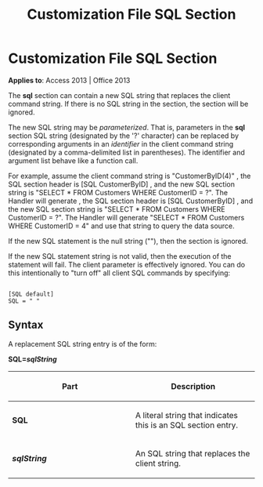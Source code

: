 ﻿---
title: Customization File SQL Section
TOCTitle: Customization File SQL Section
ms:assetid: 002c544f-fe1b-6aeb-ba9a-97b1e1159516
ms:mtpsurl: https://msdn.microsoft.com/en-us/library/JJ248776(v=office.15)
ms:contentKeyID: 48542901
ms.date: 09/18/2015
mtps_version: v=office.15
---

# Customization File SQL Section


**Applies to**: Access 2013 | Office 2013

The **sql** section can contain a new SQL string that replaces the client command string. If there is no SQL string in the section, the section will be ignored.

The new SQL string may be *parameterized*. That is, parameters in the **sql** section SQL string (designated by the '?' character) can be replaced by corresponding arguments in an *identifier* in the client command string (designated by a comma-delimited list in parentheses). The identifier and argument list behave like a function call.

For example, assume the client command string is "CustomerByID(4)" , the SQL section header is \[SQL CustomerByID\] , and the new SQL section string is "SELECT \* FROM Customers WHERE CustomerID = ?". The Handler will generate , the SQL section header is \[SQL CustomerByID\] , and the new SQL section string is "SELECT \* FROM Customers WHERE CustomerID = ?". The Handler will generate "SELECT \* FROM Customers WHERE CustomerID = 4" and use that string to query the data source.

If the new SQL statement is the null string (""), then the section is ignored.

If the new SQL statement string is not valid, then the execution of the statement will fail. The client parameter is effectively ignored. You can do this intentionally to "turn off" all client SQL commands by specifying:

``` 
 
[SQL default] 
SQL = " " 
```

## Syntax

A replacement SQL string entry is of the form:

**SQL=*sqlString***

<table>
<colgroup>
<col style="width: 50%" />
<col style="width: 50%" />
</colgroup>
<thead>
<tr class="header">
<th><p>Part</p></th>
<th><p>Description</p></th>
</tr>
</thead>
<tbody>
<tr class="odd">
<td><p><strong>SQL</strong></p></td>
<td><p>A literal string that indicates this is an SQL section entry.</p></td>
</tr>
<tr class="even">
<td><p><strong><em>sqlString</em></strong></p></td>
<td><p>An SQL string that replaces the client string.</p></td>
</tr>
</tbody>
</table>

